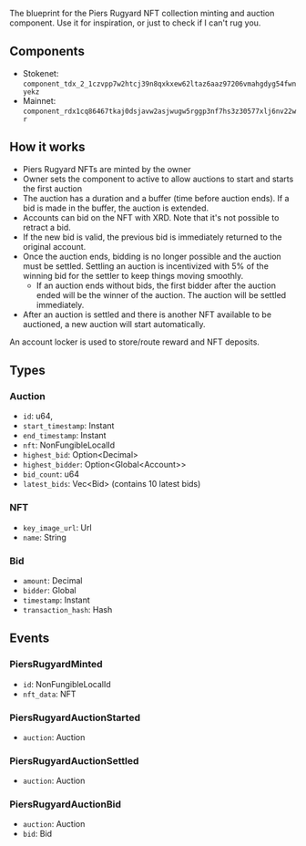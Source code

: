 The blueprint for the Piers Rugyard NFT collection minting and auction component. Use it for inspiration, or just to check if I can't rug you.

## Components

* Stokenet: `component_tdx_2_1czvpp7w2htcj39n8qxkxew62ltaz6aaz97206vmahgdyg54fwnyekz`
* Mainnet: `component_rdx1cq86467tkaj0dsjavw2asjwugw5rggp3nf7hs3z30577xlj6nv22wr`

## How it works

* Piers Rugyard NFTs are minted by the owner
* Owner sets the component to active to allow auctions to start and starts the first auction
* The auction has a duration and a buffer (time before auction ends). If a bid is made in the buffer, the auction is extended. 
* Accounts can bid on the NFT with XRD. Note that it's not possible to retract a bid.
* If the new bid is valid, the previous bid is immediately returned to the original account.
* Once the auction ends, bidding is no longer possible and the auction must be settled. Settling an auction is incentivized with 5% of the winning bid for the settler to keep things moving smoothly.
    * If an auction ends without bids, the first bidder after the auction ended will be the winner of the auction. The auction will be settled immediately.
* After an auction is settled and there is another NFT available to be auctioned, a new auction will start automatically.

An account locker is used to store/route reward and NFT deposits.

## Types

### Auction
* `id`: u64,
* `start_timestamp`: Instant
* `end_timestamp`: Instant
* `nft`: NonFungibleLocalId
* `highest_bid`: Option\<Decimal\>
* `highest_bidder`: Option<Global\<Account\>>
* `bid_count`: u64
* `latest_bids`: Vec\<Bid\> (contains 10 latest bids)

### NFT
* `key_image_url`: Url
* `name`: String

### Bid
* `amount`: Decimal
* `bidder`: Global<Account>
* `timestamp`: Instant
* `transaction_hash`: Hash

## Events

### PiersRugyardMinted
* `id`: NonFungibleLocalId
* `nft_data`: NFT

### PiersRugyardAuctionStarted
* `auction`: Auction

### PiersRugyardAuctionSettled
* `auction`: Auction

### PiersRugyardAuctionBid
* `auction`: Auction
* `bid`: Bid
